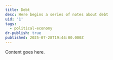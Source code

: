 ```yaml
---
title: Debt
desc: Here begins a series of notes about debt
uid: '1'
tags:
  - political-economy
dr-publish: true
published: 2025-07-28T19:44:00.000Z
---
```

Content goes here.
